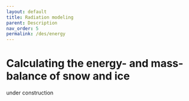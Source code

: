 ```yaml
---
layout: default
title: Radiation modeling
parent: Description
nav_order: 5
permalink: /des/energy
---
```


# Calculating the energy- and mass-balance of snow and ice

under construction
